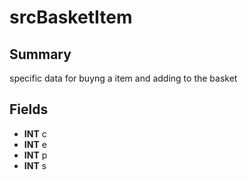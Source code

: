 # srcBasketItem

## Summary
specific data for buyng a item and adding to the basket

## Fields
* **INT** c
* **INT** e
* **INT** p
* **INT** s
